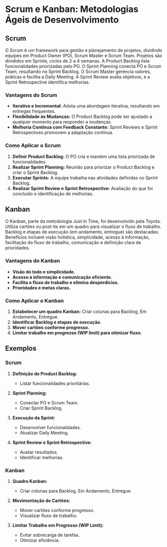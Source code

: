 # Scrum e Kanban: Metodologias Ágeis de Desenvolvimento

## Scrum

O Scrum é um framework para gestão e planejamento de projetos, dividindo equipes em Product Owner (PO), Scrum Master e Scrum Team. Projetos são divididos em Sprints, ciclos de 2 a 4 semanas. A Product Backlog lista funcionalidades priorizadas pelo PO. O Sprint Planning conecta PO e Scrum Team, resultando no Sprint Backlog. O Scrum Master gerencia valores, práticas e facilita a Daily Meeting. A Sprint Review avalia objetivos, e a Sprint Retrospective identifica melhorias.

### Vantagens do Scrum
- **Iterativo e Incremental:** Adota uma abordagem iterativa, resultando em entregas frequentes.
- **Flexibilidade às Mudanças:** O Product Backlog pode ser ajustado a qualquer momento para responder a mudanças.
- **Melhoria Contínua com Feedback Constante:** Sprint Reviews e Sprint Retrospectives promovem a adaptação contínua.

### Como Aplicar o Scrum
1. **Definir Product Backlog:** O PO cria e mantém uma lista priorizada de funcionalidades.
2. **Realizar Sprint Planning:** Reunião para priorizar o Product Backlog e criar o Sprint Backlog.
3. **Executar Sprints:** A equipe trabalha nas atividades definidas no Sprint Backlog.
4. **Realizar Sprint Review e Sprint Retrospective:** Avaliação do que foi concluído e identificação de melhorias.

## Kanban

O Kanban, parte da metodologia Just in Time, foi desenvolvido pela Toyota. Utiliza cartões ou post-its em um quadro para visualizar o fluxo de trabalho. Backlog e etapas de execução (em andamento, entregue) são destacadas. Benefícios incluem visão holística, simplicidade, acesso à informação, facilitação do fluxo de trabalho, comunicação e definição clara de prioridades.

### Vantagens do Kanban
- **Visão do todo e simplicidade.**
- **Acesso à informação e comunicação eficiente.**
- **Facilita o fluxo de trabalho e elimina desperdícios.**
- **Prioridades e metas claras.**

### Como Aplicar o Kanban
1. **Estabelecer um quadro Kanban:** Criar colunas para Backlog, Em Andamento, Entregue.
2. **Identificar Backlog e etapas de execução.**
3. **Mover cartões conforme progresso.**
4. **Limitar trabalho em progresso (WIP limit) para otimizar fluxo.**

## Exemplos

### Scrum

1. **Definição do Product Backlog:**
   - Listar funcionalidades prioritárias.

2. **Sprint Planning:**
   - Conectar PO e Scrum Team.
   - Criar Sprint Backlog.

3. **Execução da Sprint:**
   - Desenvolver funcionalidades.
   - Atualizar Daily Meeting.

4. **Sprint Review e Sprint Retrospective:**
   - Avaliar resultados.
   - Identificar melhorias.

### Kanban

1. **Quadro Kanban:**
   - Criar colunas para Backlog, Em Andamento, Entregue.

2. **Movimentação de Cartões:**
   - Mover cartões conforme progresso.
   - Visualizar fluxo de trabalho.

3. **Limitar Trabalho em Progresso (WIP Limit):**
   - Evitar sobrecarga de tarefas.
   - Otimizar eficiência.
